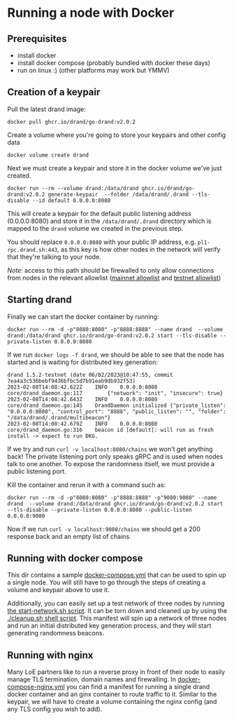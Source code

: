 # Running a node with Docker

## Prerequisites
- install docker
- install docker compose (probably bundled with docker these days)
- run on linux :) (other platforms may work but YMMV)

## Creation of a keypair

Pull the latest drand image:
```shell
docker pull ghcr.io/drand/go-drand:v2.0.2
```

Create a volume where you're going to store your keypairs and other config data
```shell
docker volume create drand
```

Next we must create a keypair and store it in the docker volume we've just created.

```shell
docker run --rm --volume drand:/data/drand ghcr.io/drand/go-drand:v2.0.2 generate-keypair  --folder /data/drand/.drand --tls-disable --id default 0.0.0.0:8080
```

This will create a keypair for the default public listening address (0.0.0.0:8080) and store it in the `/data/drand/.drand` directory
which is mapped to the `drand` volume we created in the previous step.

You should replace `0.0.0.0:8080` with your public IP address, e.g. `pl1-rpc.drand.sh:443`, as this key is how other nodes in the network
will verify that they're talking to your node. 

_Note_: access to this path should be firewalled to only allow connections from nodes in the relevant allowlist ([mainnet allowlist](https://github.com/drand/loe-mainnet-allowlist/) and [testnet allowlist](https://github.com/drand/loe-testnet-allowlist/))


## Starting drand
Finally we can start the docker container by running:
```shell
docker run --rm -d -p"8080:8080" -p"8888:8888" --name drand  --volume drand:/data/drand ghcr.io/drand/go-drand:v2.0.2 start --tls-disable --private-listen 0.0.0.0:8080
```

If we run `docker logs -f drand`, we should be able to see that the node has started and is waiting for distributed key generation:
```
drand 1.5.2-testnet (date 06/02/2023@10:47:55, commit 7ea4a3c536bebf9436bfbc5d7b91eab9db932f53)
2023-02-08T14:08:42.622Z	INFO	0.0.0.0:8080	core/drand_daemon.go:117		{"network": "init", "insecure": true}
2023-02-08T14:08:42.643Z	INFO	0.0.0.0:8080	core/drand_daemon.go:145	DrandDaemon initialized	{"private_listen": "0.0.0.0:8080", "control_port": "8888", "public_listen": "", "folder": "/data/drand/.drand/multibeacon"}
2023-02-08T14:08:42.679Z	INFO	0.0.0.0:8080	core/drand_daemon.go:316	beacon id [default]: will run as fresh install -> expect to run DKG.
```

If we try and run `curl -v localhost:8080/chains` we won't get anything back! The private listening port only speaks gRPC and is used when
nodes talk to one another. To expose the randomness itself, we must provide a public listening port.

Kill the container and rerun it with a command such as:
```shell
docker run --rm -d -p"8080:8080" -p"8888:8888" -p"9080:9080" --name drand  --volume drand:/data/drand ghcr.io/drand/go-drand:v2.0.2 start --tls-disable --private-listen 0.0.0.0:8080 --public-listen 0.0.0.0:9080
```

Now if we run `curl -v localhost:9080/chains` we should get a 200 response back and an empty list of chains.

## Running with docker compose
This dir contains a sample [docker-compose.yml](./docker-compose.yml) that can be used to spin up a single node. You will still have to go through
the steps of creating a volume and keypair above to use it.

Additionally, you can easily set up a test network of three nodes by running [the start-network.sh script](./start-network.sh).
It can be torn down and cleaned up by using the [./cleanup.sh shell script](./cleanup.sh).
This manifest will spin up a network of three nodes and run an initial distributed key generation process, and they will start generating randomness beacons.

## Running with nginx
Many LoE partners like to run a reverse proxy in front of their node to easily manage TLS termination, domain names and firewalling. 
In [docker-compose-nginx.yml](./docker-compose-nginx.yml) you can find a manifest for running a single drand docker container and an 
ginx container to route traffic to it. Similar to the keypair, we will have to create a volume containing the nginx config (and any TLS config you wish to add).
